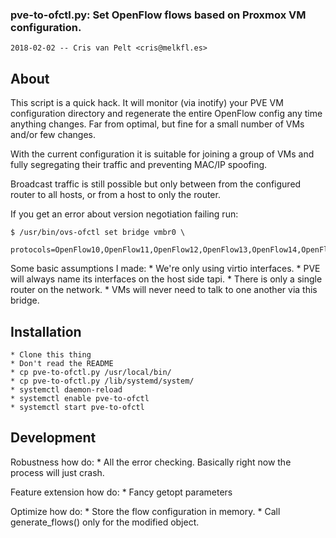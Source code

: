 ### pve-to-ofctl.py: Set OpenFlow flows based on Proxmox VM configuration.

```
2018-02-02 -- Cris van Pelt <cris@melkfl.es>
```

## About

This script is a quick hack. It will monitor (via inotify) your PVE
VM configuration directory and regenerate the entire OpenFlow config
any time anything changes. Far from optimal, but fine for a small number
of VMs and/or few changes.

With the current configuration it is suitable for joining a group of VMs
and fully segregating their traffic and preventing MAC/IP spoofing.

Broadcast traffic is still possible but only between from the configured
router to all hosts, or from a host to only the router.

If you get an error about version negotiation failing run:

```
$ /usr/bin/ovs-ofctl set bridge vmbr0 \
  protocols=OpenFlow10,OpenFlow11,OpenFlow12,OpenFlow13,OpenFlow14,OpenFlow15
```

Some basic assumptions I made:
    * We're only using virtio interfaces.
    * PVE will always name its interfaces on the host side tap<vm id>i<net id>.
    * There is only a single router on the network.
    * VMs will never need to talk to one another via this bridge.

## Installation

    * Clone this thing
    * Don't read the README
    * cp pve-to-ofctl.py /usr/local/bin/
    * cp pve-to-ofctl.py /lib/systemd/system/
    * systemctl daemon-reload
    * systemctl enable pve-to-ofctl
    * systemctl start pve-to-ofctl

## Development

Robustness how do:
    * All the error checking. Basically right now the process will just crash.

Feature extension how do:
    * Fancy getopt parameters

Optimize how do:
    * Store the flow configuration in memory.
    * Call generate\_flows() only for the modified object.
